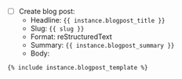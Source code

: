 - [ ] Create blog post:
  - Headline: `{{ instance.blogpost_title }}`
  - Slug: `{{ slug }}`
  - Format: reStructuredText
  - Summary: `{{ instance.blogpost_summary }}`
  - Body:
```
{% include instance.blogpost_template %}
```
